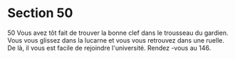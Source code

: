 # Section 50

50
Vous avez tôt fait de trouver la bonne clef dans le trousseau du
gardien. Vous vous glissez dans la lucarne et vous vous retrouvez
dans une ruelle. De là, il vous est facile de rejoindre l'université.
Rendez -vous au 146.
